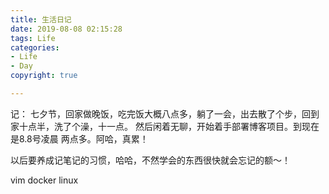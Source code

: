 ```yaml
---
title: 生活日记 
date: 2019-08-08 02:15:28
tags: Life
categories: 
- Life
- Day
copyright: true

---
```


记： 七夕节，回家做晚饭，吃完饭大概八点多，躺了一会，出去散了个步，回到家十点半，洗了个澡，十一点。
然后闲着无聊，开始着手部署博客项目。到现在是8.8号凌晨 两点多。阿哈，真累！

以后要养成记笔记的习惯，哈哈，不然学会的东西很快就会忘记的额～！


 
vim docker linux 
